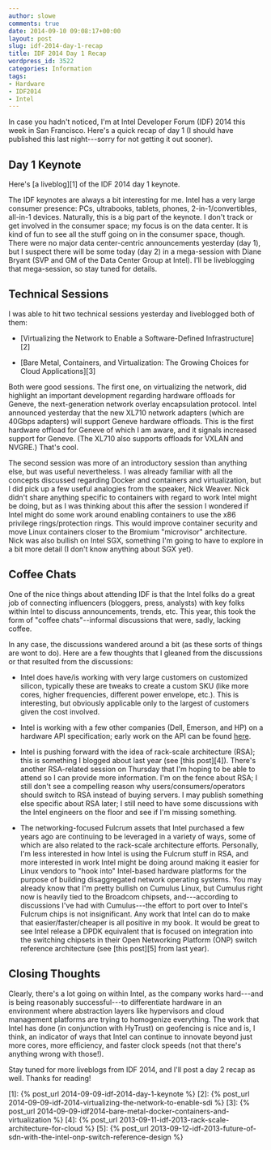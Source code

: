 ```yaml
---
author: slowe
comments: true
date: 2014-09-10 09:08:17+00:00
layout: post
slug: idf-2014-day-1-recap
title: IDF 2014 Day 1 Recap
wordpress_id: 3522
categories: Information
tags:
- Hardware
- IDF2014
- Intel
---
```


In case you hadn't noticed, I'm at Intel Developer Forum (IDF) 2014 this week in San Francisco. Here's a quick recap of day 1 (I should have published this last night---sorry for not getting it out sooner).

## Day 1 Keynote

Here's [a liveblog][1] of the IDF 2014 day 1 keynote.

The IDF keynotes are always a bit interesting for me. Intel has a very large consumer presence: PCs, ultrabooks, tablets, phones, 2-in-1/convertibles, all-in-1 devices. Naturally, this is a big part of the keynote. I don't track or get involved in the consumer space; my focus is on the data center. It is kind of fun to see all the stuff going on in the consumer space, though. There were no major data center-centric announcements yesterday (day 1), but I suspect there will be some today (day 2) in a mega-session with Diane Bryant (SVP and GM of the Data Center Group at Intel). I'll be liveblogging that mega-session, so stay tuned for details.

## Technical Sessions

I was able to hit two technical sessions yesterday and liveblogged both of them:

* [Virtualizing the Network to Enable a Software-Defined Infrastructure][2]

* [Bare Metal, Containers, and Virtualization: The Growing Choices for Cloud Applications][3]

Both were good sessions. The first one, on virtualizing the network, did highlight an important development regarding hardware offloads for Geneve, the next-generation network overlay encapsulation protocol. Intel announced yesterday that the new XL710 network adapters (which are 40Gbps adapters) will support Geneve hardware offloads. This is the first hardware offload for Geneve of which I am aware, and it signals increased support for Geneve. (The XL710 also supports offloads for VXLAN and NVGRE.) That's cool.

The second session was more of an introductory session than anything else, but was useful nevertheless. I was already familiar with all the concepts discussed regarding Docker and containers and virtualization, but I did pick up a few useful analogies from the speaker, Nick Weaver. Nick didn't share anything specific to containers with regard to work Intel might be doing, but as I was thinking about this after the session I wondered if Intel might do some work around enabling containers to use the x86 privilege rings/protection rings. This would improve container security and move Linux containers closer to the Bromium "microvisor" architecture. Nick was also bullish on Intel SGX, something I'm going to have to explore in a bit more detail (I don't know anything about SGX yet).

## Coffee Chats

One of the nice things about attending IDF is that the Intel folks do a great job of connecting influencers (bloggers, press, analysts) with key folks within Intel to discuss announcements, trends, etc. This year, this took the form of "coffee chats"--informal discussions that were, sadly, lacking coffee.

In any case, the discussions wandered around a bit (as these sorts of things are wont to do). Here are a few thoughts that I gleaned from the discussions or that resulted from the discussions:

* Intel does have/is working with very large customers on customized silicon, typically these are tweaks to create a custom SKU (like more cores, higher frequencies, different power envelope, etc.). This is interesting, but obviously applicable only to the largest of customers given the cost involved.

* Intel is working with a few other companies (Dell, Emerson, and HP) on a hardware API specification; early work on the API can be found [here](http://www.redfishspecification.org).

* Intel is pushing forward with the idea of rack-scale architecture (RSA); this is something I blogged about last year (see [this post][4]). There's another RSA-related session on Thursday that I'm hoping to be able to attend so I can provide more information. I'm on the fence about RSA; I still don't see a compelling reason why users/consumers/operators should switch to RSA instead of buying servers. I may publish something else specific about RSA later; I still need to have some discussions with the Intel engineers on the floor and see if I'm missing something.

* The networking-focused Fulcrum assets that Intel purchased a few years ago are continuing to be leveraged in a variety of ways, some of which are also related to the rack-scale architecture efforts. Personally, I'm less interested in how Intel is using the Fulcrum stuff in RSA, and more interested in work Intel might be doing around making it easier for Linux vendors to "hook into" Intel-based hardware platforms for the purpose of building disaggregated network operating systems. You may already know that I'm pretty bullish on Cumulus Linux, but Cumulus right now is heavily tied to the Broadcom chipsets, and---according to discussions I've had with Cumulus---the effort to port over to Intel's Fulcrum chips is not insignificant. Any work that Intel can do to make that easier/faster/cheaper is all positive in my book. It would be great to see Intel release a DPDK equivalent that is focused on integration into the switching chipsets in their Open Networking Platform (ONP) switch reference architecture (see [this post][5] from last year).

## Closing Thoughts

Clearly, there's a lot going on within Intel, as the company works hard---and is being reasonably successful---to differentiate hardware in an environment where abstraction layers like hypervisors and cloud management platforms are trying to homogenize everything. The work that Intel has done (in conjunction with HyTrust) on geofencing is nice and is, I think, an indicator of ways that Intel can continue to innovate beyond just more cores, more efficiency, and faster clock speeds (not that there's anything wrong with those!).

Stay tuned for more liveblogs from IDF 2014, and I'll post a day 2 recap as well. Thanks for reading!

[1]: {% post_url 2014-09-09-idf-2014-day-1-keynote %}
[2]: {% post_url 2014-09-09-idf-2014-virtualizing-the-network-to-enable-sdi %}
[3]: {% post_url 2014-09-09-idf2014-bare-metal-docker-containers-and-virtualization %}
[4]: {% post_url 2013-09-11-idf-2013-rack-scale-architecture-for-cloud %}
[5]: {% post_url 2013-09-12-idf-2013-future-of-sdn-with-the-intel-onp-switch-reference-design %}
